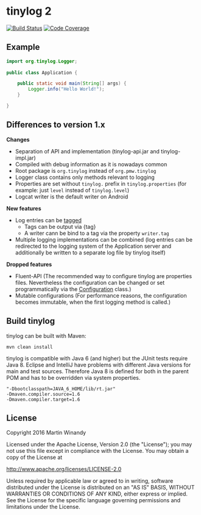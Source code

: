 tinylog 2
=========
[![Build Status](https://travis-ci.org/pmwmedia/tinylog.svg?branch=v2.0)](https://travis-ci.org/pmwmedia/tinylog)
[![Code Coverage](https://codecov.io/gh/pmwmedia/tinylog/branch/v2.0/graph/badge.svg)](https://codecov.io/gh/pmwmedia/tinylog/branch/v2.0)

Example
-------

```java
import org.tinylog.Logger;
    
public class Application {

    public static void main(String[] args) {
        Logger.info("Hello World!");
    }

}
```

Differences to version 1.x
--------------------------

**Changes**

* Separation of API and implementation (tinylog-api.jar and tinylog-impl.jar)
* Compiled with debug information as it is nowadays common
* Root package is `org.tinylog` instead of `org.pmw.tinylog`
* Logger class contains only methods relevant to logging
* Properties are set without `tinylog.` prefix in `tinylog.properties` (for example: just `level` instead of `tinylog.level`)
* Logcat writer is the default writer on Android

**New features**

* Log entries can be [tagged](https://github.com/pmwmedia/tinylog/blob/v2.0/tinylog-api/src/main/java/org/tinylog/Logger.java#L53)
  * Tags can be output via {tag}
  * A writer cann be bind to a tag via the property `writer.tag`
* Multiple logging implementations can be combined (log entries can be redirected to the logging system of the Application server and additionally be written to a separate log file by tinylog itself)

**Dropped features**

* Fluent-API (The recommended way to configure tinylog are properties files. Nevertheless the configuration can be changed or set programmatically via the [Configuration](https://github.com/pmwmedia/tinylog/blob/v2.0/tinylog-api/src/main/java/org/tinylog/configuration/Configuration.java) class.)
* Mutable configurations (For performance reasons, the configuration becomes immutable, when the first logging method is called.)

Build tinylog
-------------

tinylog can be built with Maven:

	mvn clean install

tinylog is compatible with Java 6 (and higher) but the JUnit tests require Java 8. Eclipse and IntelliJ have problems with different Java versions for main and test sources. Therefore Java 8 is defined for both in the parent POM and has to be overridden via system properties.

	"-Dbootclasspath=JAVA_6_HOME/lib/rt.jar"
	-Dmaven.compiler.source=1.6
	-Dmaven.compiler.target=1.6

License
-------

Copyright 2016 Martin Winandy

Licensed under the Apache License, Version 2.0 (the "License"); you may not use this file except in compliance with the License. You may obtain a copy of the License at

http://www.apache.org/licenses/LICENSE-2.0

Unless required by applicable law or agreed to in writing, software distributed under the License is distributed on an "AS IS" BASIS, WITHOUT WARRANTIES OR CONDITIONS OF ANY KIND, either express or implied. See the License for the specific language governing permissions and limitations under the License.
